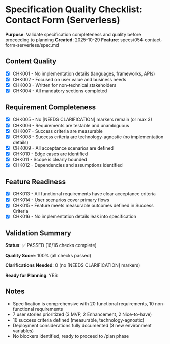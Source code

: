 # Specification Quality Checklist: Contact Form (Serverless)

**Purpose**: Validate specification completeness and quality before proceeding to planning
**Created**: 2025-10-29
**Feature**: specs/054-contact-form-serverless/spec.md

## Content Quality

- [x] CHK001 - No implementation details (languages, frameworks, APIs)
- [x] CHK002 - Focused on user value and business needs
- [x] CHK003 - Written for non-technical stakeholders
- [x] CHK004 - All mandatory sections completed

## Requirement Completeness

- [x] CHK005 - No [NEEDS CLARIFICATION] markers remain (or max 3)
- [x] CHK006 - Requirements are testable and unambiguous
- [x] CHK007 - Success criteria are measurable
- [x] CHK008 - Success criteria are technology-agnostic (no implementation details)
- [x] CHK009 - All acceptance scenarios are defined
- [x] CHK010 - Edge cases are identified
- [x] CHK011 - Scope is clearly bounded
- [x] CHK012 - Dependencies and assumptions identified

## Feature Readiness

- [x] CHK013 - All functional requirements have clear acceptance criteria
- [x] CHK014 - User scenarios cover primary flows
- [x] CHK015 - Feature meets measurable outcomes defined in Success Criteria
- [x] CHK016 - No implementation details leak into specification

## Validation Summary

**Status**: ✅ PASSED (16/16 checks complete)

**Quality Score**: 100% (all checks passed)

**Clarifications Needed**: 0 (no [NEEDS CLARIFICATION] markers)

**Ready for Planning**: YES

## Notes

- Specification is comprehensive with 20 functional requirements, 10 non-functional requirements
- 7 user stories prioritized (3 MVP, 2 Enhancement, 2 Nice-to-have)
- 16 success criteria defined (measurable, technology-agnostic)
- Deployment considerations fully documented (3 new environment variables)
- No blockers identified, ready to proceed to /plan phase
